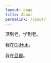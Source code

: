 ```yaml
---
layout: page
title: About
permalink: /about/
---
```


活到老，学到老。

我在[GitHub](https://github.com/yisha7)。

我在[豆瓣](https://www.douban.com/people/yisha7/)。
